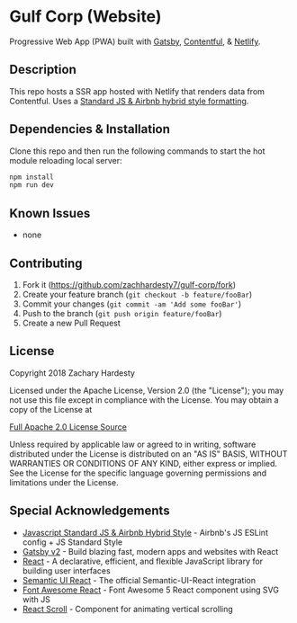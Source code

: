 # Gulf Corp (Website)

Progressive Web App (PWA) built with [Gatsby][gatsby], [Contentful][contentful], & [Netlify][netlify].

## Description

This repo hosts a SSR app hosted with Netlify that renders data from Contentful. Uses a [Standard JS & Airbnb hybrid style formatting][style].

## Dependencies & Installation

Clone this repo and then run the following commands to start the hot module reloading local server:

``` bash
npm install
npm run dev
```

## Known Issues

* none

## Contributing

1. Fork it (<https://github.com/zachhardesty7/gulf-corp/fork>)
2. Create your feature branch (`git checkout -b feature/fooBar`)
3. Commit your changes (`git commit -am 'Add some fooBar'`)
4. Push to the branch (`git push origin feature/fooBar`)
5. Create a new Pull Request

## License

Copyright 2018 Zachary Hardesty

Licensed under the Apache License, Version 2.0 (the "License");
you may not use this file except in compliance with the License.
You may obtain a copy of the License at

[Full Apache 2.0 License Source](http://www.apache.org/licenses/LICENSE-2.0)

Unless required by applicable law or agreed to in writing, software
distributed under the License is distributed on an "AS IS" BASIS,
WITHOUT WARRANTIES OR CONDITIONS OF ANY KIND, either express or implied.
See the License for the specific language governing permissions and
limitations under the License.

## Special Acknowledgements

* [Javascript Standard JS & Airbnb Hybrid Style][style] - Airbnb's JS ESLint config + JS Standard Style
* [Gatsby v2][gatsbyGH] - Build blazing fast, modern apps and websites with React
* [React][reactGH] - A declarative, efficient, and flexible JavaScript library for building user interfaces
* [Semantic UI React][semanticGH] - The official Semantic-UI-React integration
* [Font Awesome React][faGH] - Font Awesome 5 React component using SVG with JS
* [React Scroll][scrollGH] - Component for animating vertical scrolling

<!-- Markdown link & img definitions -->
[gatsby]: https://www.gatsbyjs.org/
[gatsbyGH]: https://github.com/gatsbyjs/gatsby/
[contentful]: https://www.contentful.com/
[netlify]: https://www.netlify.com/
[style]: https://github.com/doasync/eslint-config-airbnb-standard
[reactGH]: https://github.com/facebook/react
[semanticGH]: https://github.com/Semantic-Org/Semantic-UI-React
[faGH]: https://github.com/FortAwesome/react-fontawesome
[scrollGH]: https://github.com/fisshy/react-scroll
